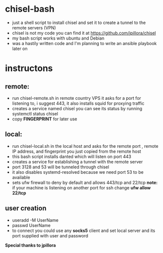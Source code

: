 # chisel-bash

- just a shell script to install chisel and set it to create a tunnel to the remote servers (VPN)
- chisel is not my code you can find it at https://github.com/jpillora/chisel
- my bash script works with ubuntu and Debian
- was a hastily written code and I'm planning to write an ansible playbook later on

# instructons

## remote:
- run chisel-remote.sh in remote country VPS it asks for a port for listening to, i suggest 443, it also installs squid for proxying traffic
- creates a service named chisel you can see its status by running systemctl status chisel 
- copy **FINGERPRINT** for later use

## local: 
- run chisel-local.sh in the local host and asks for the remote port , remote IP address, and fingerprint you just copied from the remote host
- this bash script installs danted which will listen on port 443 
- creates a service for establishing a tunnel with the remote server
- port 3128 and 53 will be tunneled through chisel 
- it also disables systemd-resolved because we need port 53 to be available
- sets ufw firewall to deny by default and allows 443/tcp and 22/tcp
**note:** if your machine is listening on another port for ssh change **ufw allow 22/tcp**

## user creation
- useradd -M UserName
- passwd UserName
- to connect you could use any **socks5** client and set local server and its port supplied with user and password


**Special thanks to jpillora**

